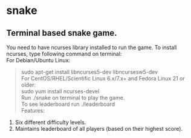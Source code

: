 # snake
## Terminal based snake game.
You need to have ncurses library installed to run the game. To install ncurses, type following command on terminal:\
For Debian/Ubuntu Linux:  
> sudo apt-get install libncurses5-dev libncursesw5-dev  
For CentOS/RHEL/Scientific Linux 6.x/7.x+ and Fedora Linux 21 or older:  
> sudo yum install ncurses-devel  
Run ./snake on terminal to play the game.  
To see leaderboard run ./leaderboard  
Features:  
1. Six different difficulty levels.
2. Maintains leaderboard of all players (based on their highest score).
